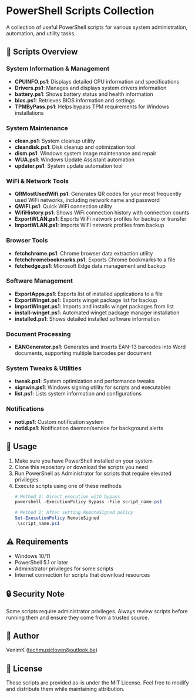 # PowerShell Scripts Collection

A collection of useful PowerShell scripts for various system administration, automation, and utility tasks.

## 🚀 Scripts Overview

### System Information & Management
- **CPUINFO.ps1**: Displays detailed CPU information and specifications
- **Drivers.ps1**: Manages and displays system drivers information
- **battery.ps1**: Shows battery status and health information
- **bios.ps1**: Retrieves BIOS information and settings
- **TPMByPass.ps1**: Helps bypass TPM requirements for Windows installations

### System Maintenance
- **clean.ps1**: System cleanup utility
- **cleandisk.ps1**: Disk cleanup and optimization tool
- **dism.ps1**: Windows system image maintenance and repair
- **WUA.ps1**: Windows Update Assistant automation
- **updater.ps1**: System update automation tool

### WiFi & Network Tools
- **QRMostUsedWifi.ps1**: Generates QR codes for your most frequently used WiFi networks, including network name and password
- **QWIFI.ps1**: Quick WiFi connection utility
- **WifiHistory.ps1**: Shows WiFi connection history with connection counts
- **ExportWLAN.ps1**: Exports WiFi network profiles for backup or transfer
- **ImportWLAN.ps1**: Imports WiFi network profiles from backup

### Browser Tools
- **fetchchrome.ps1**: Chrome browser data extraction utility
- **fetchchromebookmarks.ps1**: Exports Chrome bookmarks to a file
- **fetchedge.ps1**: Microsoft Edge data management and backup

### Software Management
- **ExportApps.ps1**: Exports list of installed applications to a file
- **ExportWinget.ps1**: Exports winget package list for backup
- **ImportWinget.ps1**: Imports and installs winget packages from list
- **install-winget.ps1**: Automated winget package manager installation
- **installed.ps1**: Shows detailed installed software information

### Document Processing
- **EANGenerator.ps1**: Generates and inserts EAN-13 barcodes into Word documents, supporting multiple barcodes per document

### System Tweaks & Utilities
- **tweak.ps1**: System optimization and performance tweaks
- **signwin.ps1**: Windows signing utility for scripts and executables
- **list.ps1**: Lists system information and configurations

### Notifications
- **noti.ps1**: Custom notification system
- **notid.ps1**: Notification daemon/service for background alerts

## 🔧 Usage

1. Make sure you have PowerShell installed on your system
2. Clone this repository or download the scripts you need
3. Run PowerShell as Administrator for scripts that require elevated privileges
4. Execute scripts using one of these methods:
   ```powershell
   # Method 1: Direct execution with bypass
   powershell -ExecutionPolicy Bypass -File script_name.ps1

   # Method 2: After setting RemoteSigned policy
   Set-ExecutionPolicy RemoteSigned
   .\script_name.ps1
   ```

## ⚠️ Requirements

- Windows 10/11
- PowerShell 5.1 or later
- Administrator privileges for some scripts
- Internet connection for scripts that download resources

## 🔒 Security Note

Some scripts require administrator privileges. Always review scripts before running them and ensure they come from a trusted source.

## 👤 Author

VenimK (techmusiclover@outlook.be)

## 📝 License

These scripts are provided as-is under the MIT License. Feel free to modify and distribute them while maintaining attribution.
